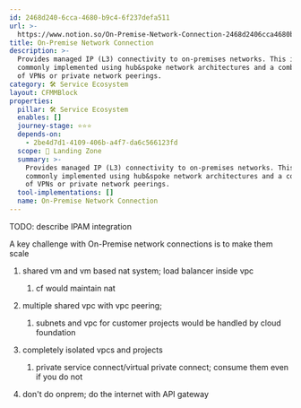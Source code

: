 ```yaml
---
id: 2468d240-6cca-4680-b9c4-6f237defa511
url: >-
  https://www.notion.so/On-Premise-Network-Connection-2468d2406cca4680b9c46f237defa511
title: On-Premise Network Connection
description: >-
  Provides managed IP (L3) connectivity to on-premises networks. This is
  commonly implemented using hub&spoke network architectures and a combination
  of VPNs or private network peerings.
category: 🛠 Service Ecosystem
layout: CFMMBlock
properties:
  pillar: 🛠 Service Ecosystem
  enables: []
  journey-stage: ⭐️⭐️⭐️
  depends-on:
    - 2be4d7d1-4109-406b-a4f7-da6c566123fd
  scope: 🛬 Landing Zone
  summary: >-
    Provides managed IP (L3) connectivity to on-premises networks. This is
    commonly implemented using hub&spoke network architectures and a combination
    of VPNs or private network peerings.
  tool-implementations: []
  name: On-Premise Network Connection
---
```


TODO: describe IPAM integration



A key challenge with On-Premise network connections is to make them scale



1. shared vm and vm based nat system; load balancer inside vpc

    1. cf would maintain nat

1. multiple shared vpc with vpc peering;

    1. subnets and vpc for customer projects would be handled by cloud foundation

1. completely isolated vpcs and projects

    1. private service connect/virtual private connect; consume them even if you do not

1. don't do onprem; do the internet with API gateway